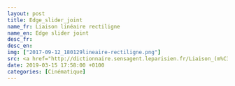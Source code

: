 ```yaml
---
layout: post
title: Edge_slider_joint
name_fr: Liaison linéaire rectiligne
name_en: Edge slider joint
desc_fr: 
desc_en: 
img: ["2017-09-12_180129lineaire-rectiligne.png"]
src: <a href="http://dictionnaire.sensagent.leparisien.fr/Liaison_(m%C3%A9canique)/fr-fr/#Mod.C3.A9lisation_anglo-saxonne" target="new">Source</a>
date: 2019-03-15 17:58:00 +0100
categories: [Cinématique]
---
```

